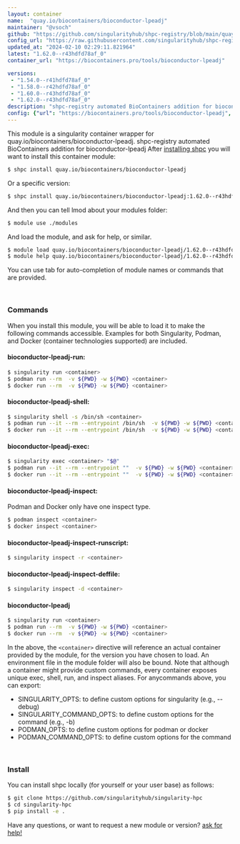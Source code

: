 ```yaml
---
layout: container
name:  "quay.io/biocontainers/bioconductor-lpeadj"
maintainer: "@vsoch"
github: "https://github.com/singularityhub/shpc-registry/blob/main/quay.io/biocontainers/bioconductor-lpeadj/container.yaml"
config_url: "https://raw.githubusercontent.com/singularityhub/shpc-registry/main/quay.io/biocontainers/bioconductor-lpeadj/container.yaml"
updated_at: "2024-02-10 02:29:11.821964"
latest: "1.62.0--r43hdfd78af_0"
container_url: "https://biocontainers.pro/tools/bioconductor-lpeadj"

versions:
 - "1.54.0--r41hdfd78af_0"
 - "1.58.0--r42hdfd78af_0"
 - "1.60.0--r43hdfd78af_0"
 - "1.62.0--r43hdfd78af_0"
description: "shpc-registry automated BioContainers addition for bioconductor-lpeadj"
config: {"url": "https://biocontainers.pro/tools/bioconductor-lpeadj", "maintainer": "@vsoch", "description": "shpc-registry automated BioContainers addition for bioconductor-lpeadj", "latest": {"1.62.0--r43hdfd78af_0": "sha256:f8e420db50006e2b37a95d02a4cf1d294d081d9c0d254b8e9095a35eb4431de9"}, "tags": {"1.54.0--r41hdfd78af_0": "sha256:efb16b242790f5593493a6f5a857d1b2ed1c5f2284f72dcc372dd6a63a1a7477", "1.58.0--r42hdfd78af_0": "sha256:a941f3207a4fd3cf5ea668493d3e510e4a3a36c8824ccb7704047a084949cb88", "1.60.0--r43hdfd78af_0": "sha256:229103cb7117a17e1967378c81ba505a8a4b1d1eefa107e7b78278dd95126e7d", "1.62.0--r43hdfd78af_0": "sha256:f8e420db50006e2b37a95d02a4cf1d294d081d9c0d254b8e9095a35eb4431de9"}, "docker": "quay.io/biocontainers/bioconductor-lpeadj"}
---
```


This module is a singularity container wrapper for quay.io/biocontainers/bioconductor-lpeadj.
shpc-registry automated BioContainers addition for bioconductor-lpeadj
After [installing shpc](#install) you will want to install this container module:


```bash
$ shpc install quay.io/biocontainers/bioconductor-lpeadj
```

Or a specific version:

```bash
$ shpc install quay.io/biocontainers/bioconductor-lpeadj:1.62.0--r43hdfd78af_0
```

And then you can tell lmod about your modules folder:

```bash
$ module use ./modules
```

And load the module, and ask for help, or similar.

```bash
$ module load quay.io/biocontainers/bioconductor-lpeadj/1.62.0--r43hdfd78af_0
$ module help quay.io/biocontainers/bioconductor-lpeadj/1.62.0--r43hdfd78af_0
```

You can use tab for auto-completion of module names or commands that are provided.

<br>

### Commands

When you install this module, you will be able to load it to make the following commands accessible.
Examples for both Singularity, Podman, and Docker (container technologies supported) are included.

#### bioconductor-lpeadj-run:

```bash
$ singularity run <container>
$ podman run --rm  -v ${PWD} -w ${PWD} <container>
$ docker run --rm  -v ${PWD} -w ${PWD} <container>
```

#### bioconductor-lpeadj-shell:

```bash
$ singularity shell -s /bin/sh <container>
$ podman run --it --rm --entrypoint /bin/sh  -v ${PWD} -w ${PWD} <container>
$ docker run --it --rm --entrypoint /bin/sh  -v ${PWD} -w ${PWD} <container>
```

#### bioconductor-lpeadj-exec:

```bash
$ singularity exec <container> "$@"
$ podman run --it --rm --entrypoint ""  -v ${PWD} -w ${PWD} <container> "$@"
$ docker run --it --rm --entrypoint ""  -v ${PWD} -w ${PWD} <container> "$@"
```

#### bioconductor-lpeadj-inspect:

Podman and Docker only have one inspect type.

```bash
$ podman inspect <container>
$ docker inspect <container>
```

#### bioconductor-lpeadj-inspect-runscript:

```bash
$ singularity inspect -r <container>
```

#### bioconductor-lpeadj-inspect-deffile:

```bash
$ singularity inspect -d <container>
```



#### bioconductor-lpeadj

```bash
$ singularity run <container>
$ podman run --rm  -v ${PWD} -w ${PWD} <container>
$ docker run --rm  -v ${PWD} -w ${PWD} <container>
```


In the above, the `<container>` directive will reference an actual container provided
by the module, for the version you have chosen to load. An environment file in the
module folder will also be bound. Note that although a container
might provide custom commands, every container exposes unique exec, shell, run, and
inspect aliases. For anycommands above, you can export:

 - SINGULARITY_OPTS: to define custom options for singularity (e.g., --debug)
 - SINGULARITY_COMMAND_OPTS: to define custom options for the command (e.g., -b)
 - PODMAN_OPTS: to define custom options for podman or docker
 - PODMAN_COMMAND_OPTS: to define custom options for the command

<br>

### Install

You can install shpc locally (for yourself or your user base) as follows:

```bash
$ git clone https://github.com/singularityhub/singularity-hpc
$ cd singularity-hpc
$ pip install -e .
```

Have any questions, or want to request a new module or version? [ask for help!](https://github.com/singularityhub/singularity-hpc/issues)